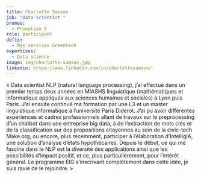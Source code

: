 ```yaml
---
title: Charlotte Samson
job: "Data scientist "
promos:
  - Promotion 5
role: participant
defis: 
  - Mes services Greentech
expertises:
  - Data science
image: img/charlotte-samson.jpg
linkedin: https://www.linkedin.com/in/charlottesamson/
---
```

« Data scientist NLP (natural language processing), j’ai effectué dans un premier temps deux années en MIASHS linguistique (mathématiques et informatique appliqués aux sciences humaines et sociales) à Lyon puis Paris. J’ai ensuite continué ma formation par une L3 et un master linguistique informatique à l’université Paris Diderot. J’ai pu avoir différentes expériences et cadres professionnels allant de travaux sur le preprocessing d’un chatbot dans une entreprise big data, à de l’extraction de mots clés et de la classification sur des propositions citoyennes au sein de la civic-tech Make.org, ou encore, plus récemment, participer à l’élaboration d’IntelligIA, une solution d’analyse d’états hypothécaires. Depuis le début, ce qui me fascine dans le NLP est la diversité des applications ainsi que les possibilités d’impact positif, et ce, plus particulièrement, pour l’intérêt général. Le programme EIG s’inscrivant complètement dans cette idée, je suis ravie de le rejoindre. »
